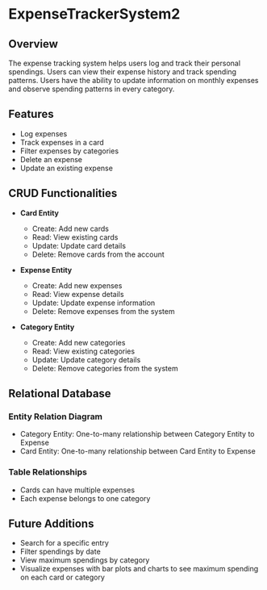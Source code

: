 # ExpenseTrackerSystem2

## Overview
The expense tracking system helps users log and track their personal spendings. Users can view their expense history and track spending patterns. Users have the ability to update information on monthly expenses and observe spending patterns in every category.

## Features
- Log expenses
- Track expenses in a card
- Filter expenses by categories
- Delete an expense
- Update an existing expense

## CRUD Functionalities
  
- **Card Entity**
  - Create: Add new cards 
  - Read: View existing cards
  - Update: Update card details
  - Delete: Remove cards from the account
  
- **Expense Entity**
  - Create: Add new expenses 
  - Read: View expense details
  - Update: Update expense information
  - Delete: Remove expenses from the system
  
- **Category Entity**
  - Create: Add new categories
  - Read: View existing categories
  - Update: Update category details
  - Delete: Remove categories from the system

## Relational Database
### Entity Relation Diagram
- Category Entity: One-to-many relationship between Category Entity to Expense
- Card Entity: One-to-many relationship between Card Entity to Expense

### Table Relationships
- Cards can have multiple expenses
- Each expense belongs to one category

## Future Additions
- Search for a specific entry
- Filter spendings by date
- View maximum spendings by category
- Visualize expenses with bar plots and charts to see maximum spending on each card or category
